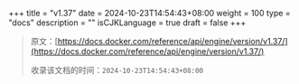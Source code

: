 +++
title = "v1.37"
date = 2024-10-23T14:54:43+08:00
weight = 100
type = "docs"
description = ""
isCJKLanguage = true
draft = false
+++

> 原文：[https://docs.docker.com/reference/api/engine/version/v1.37/](https://docs.docker.com/reference/api/engine/version/v1.37/)
>
> 收录该文档的时间：`2024-10-23T14:54:43+08:00`
